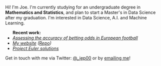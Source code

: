 <p>Hi! I'm Joe. I'm currently studying for an undergraduate degree in <b>Mathematics and Statistics</b>, and plan to start a Master's in Data Science after my graduation. I'm interested in Data Science, A.I. and Machine Learning.</p>

  <ul><b>Recent work:</b>
    <li><em><a href="https://github.com/jep00/betting-accuracy">Assessing the accuracy of betting odds in European football</a></em></li>
    <li><em><a href="http://jep00.github.io">My website</a> (<a href="https://github.com/jep00/jep00.github.io">Repo</a>)</em></li>
    <li><em><a href="http://github.com/jep00/project-euler">Project Euler solutions</a></em></li>
  </ul>
<p>Get in touch with me via Twitter: <a href="http://www.twitter.com/_jep00">@_jep00</a> or by <a href='mailto:josephpym@outlook.com'>emailing me</a>!</p>

